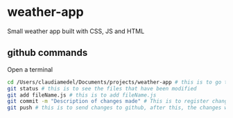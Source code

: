 # weather-app

Small weather app built with CSS, JS and HTML

## github commands

Open a terminal

```sh
cd /Users/claudiamedel/Documents/projects/weather-app # this is to go to the right folder
git status # this is to see the files that have been modified
git add fileName.js # this is to add fileName.js
git commit -m "Description of changes made" # This is to register changes
git push # this is to send changes to github, after this, the changes will show in the website
```
